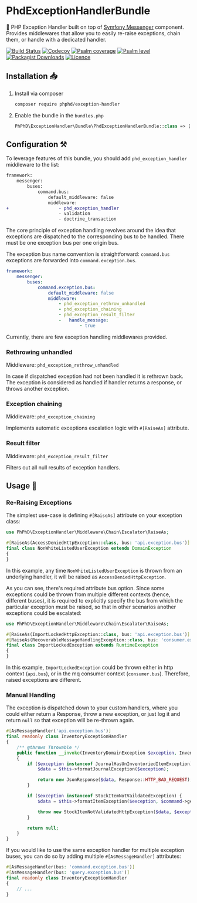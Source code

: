 # PhdExceptionHandlerBundle

🧰 PHP Exception Handler built on top of [Symfony Messenger](https://symfony.com/doc/current/messenger.html) component. 
Provides middlewares that allow you to easily re-raise exceptions, chain them, or handle with a dedicated handler.

[![Build Status](https://img.shields.io/github/actions/workflow/status/phphd/exception-handler/ci.yaml?branch=main)](https://github.com/phphd/exception-handler/actions?query=branch%3Amain)
[![Codecov](https://codecov.io/gh/phphd/exception-handler/graph/badge.svg?token=GZRXWYT55Z)](https://codecov.io/gh/phphd/exception-handler)
[![Psalm coverage](https://shepherd.dev/github/phphd/exception-handler/coverage.svg)](https://shepherd.dev/github/phphd/exception-handler)
[![Psalm level](https://shepherd.dev/github/phphd/exception-handler/level.svg)](https://shepherd.dev/github/phphd/exception-handler)
[![Packagist Downloads](https://img.shields.io/packagist/dt/phphd/exception-handler.svg)](https://packagist.org/packages/phphd/exception-handler)
[![Licence](https://img.shields.io/github/license/phphd/exception-handler.svg)](https://github.com/phphd/exception-handler/blob/main/LICENSE)

## Installation 📥

1. Install via composer

    ```sh
    composer require phphd/exception-handler
    ```

2. Enable the bundle in the `bundles.php`

    ```php
    PhPhD\ExceptionHandler\Bundle\PhdExceptionHandlerBundle::class => ['all' => true],
    ```

## Configuration ⚒️

To leverage features of this bundle, you should add `phd_exception_handler` middleware to the list:

```diff
framework:
    messenger:
        buses:
            command.bus:
                default_middleware: false
                middleware:
+                   - phd_exception_handler
                    - validation
                    - doctrine_transaction
```

The core principle of exception handling revolves around the idea that exceptions are dispatched to the corresponding
bus to be handled. There must be one exception bus per one origin bus.

The exception bus name convention is straightforward: `command.bus` exceptions are forwarded
into `command.exception.bus`.

```yaml
framework:
    messenger:
        buses:
            command.exception.bus:
                default_middleware: false
                middleware:
                    - phd_exception_rethrow_unhandled
                    - phd_exception_chaining
                    - phd_exception_result_filter
                    -   handle_message:
                            - true
```

Currently, there are few exception handling middlewares provided.

### Rethrowing unhandled

Middleware: `phd_exception_rethrow_unhandled`

In case if dispatched exception had not been handled it is rethrown back. The exception is considered as handled if
handler returns a response, or throws another exception.

### Exception chaining

Middleware: `phd_exception_chaining`

Implements automatic exceptions escalation logic with `#[RaiseAs]` attribute.

### Result filter

Middleware: `phd_exception_result_filter`

Filters out all null results of exception handlers.

## Usage 🚀

### Re-Raising Exceptions

The simplest use-case is defining `#[RaiseAs]` attribute on your exception class:

```php
use PhPhD\ExceptionHandler\Middleware\Chain\Escalator\RaiseAs;

#[RaiseAs(AccessDeniedHttpException::class, bus: 'api.exception.bus')]
final class NonWhiteListedUserException extends DomainException
{
}
```

In this example, any time `NonWhiteListedUserException` is thrown from an underlying handler,
it will be raised as `AccessDeniedHttpException`.

As you can see, there's required attribute bus option. Since some exceptions could be thrown from multiple different
contexts (hence, different buses), it is required to explicitly specify the bus from which the particular exception
must be raised, so that in other scenarios another exceptions could be escalated:

```php
use PhPhD\ExceptionHandler\Middleware\Chain\Escalator\RaiseAs;

#[RaiseAs(ImportLockedHttpException::class, bus: 'api.exception.bus')]
#[RaiseAs(RecoverableMessageHandlingException::class, bus: 'consumer.exception.bus')]
final class ImportLockedException extends RuntimeException
{
}
```

In this example, `ImportLockedException` could be thrown either in http context (`api.bus`), or in the mq consumer
context (`consumer.bus`). Therefore, raised exceptions are different.

### Manual Handling

The exception is dispatched down to your custom handlers, where you could either return a Response, throw a new
exception, or just log it and return `null` so that exception will be re-thrown again.

```php
#[AsMessageHandler('api.exception.bus')]
final readonly class InventoryExceptionHandler
{
    /** @throws Throwable */
    public function __invoke(InventoryDomainException $exception, InventoryCommand $command): ?Response
    {
        if ($exception instanceof JournalHasUnInventoriedItemException) {
            $data = $this->formatJournalException($exception);

            return new JsonResponse($data, Response::HTTP_BAD_REQUEST);
        }

        if ($exception instanceof StockItemNotVaildatedException) {
            $data = $this->formatItemException($exception, $command->getJournal());

            throw new StockItemNotValidatedHttpException($data, $exception);
        }

        return null;
    }
}
```

If you would like to use the same exception handler for multiple exception buses, you can do so by adding multiple
`#[AsMessageHandler]` attributes:

```php
#[AsMessageHandler(bus: 'command.exception.bus')]
#[AsMessageHandler(bus: 'query.exception.bus')]
final readonly class InventoryExceptionHandler
{
    // ...
}
```
